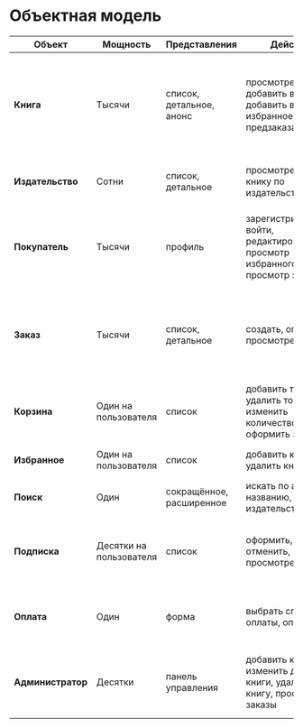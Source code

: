# Объектная модель

| Объект           | Мощность                 | Представления                 | Действия                                                                 | Атрибуты                                                                                   |
|------------------|--------------------------|--------------------------------|----------------------------------------------------------------------------|--------------------------------------------------------------------------------------------|
| **Книга**        | Тысячи                   | список, детальное, анонс       | просмотреть, добавить в корзину, добавить в избранное, заказать, предзаказать | название, автор, издательство, год издания, ISBN, цена, обложка, аннотация, рейтинг, наличие |
| **Издательство** | Сотни                    | список, детальное              | просмотреть, найти книку по издательству                                         | название, страна, список книг, контакты                                                     |
| **Покупатель**   | Тысячи                   | профиль                        | зарегистрироваться, войти, редактировать, просмотр избранного, просмотр заказа                            | имя, email, телефон, адрес доставки, история заказов, избранное                              |
| **Заказ**        | Тысячи                   | список, детальное              | создать, оплатить, просмотреть статус                             | номер заказа, покупатель, список книг, дата, сумма, статус (в обработке, оплачен, доставлен) |
| **Корзина**      | Один на пользователя     | список                         | добавить товар, удалить товар, изменить количество, оформить заказ           | список книг, количество, общая сумма                                                        |
| **Избранное**    | Один на пользователя     | список                         | добавить книгу, удалить книгу                                 | список книг, дата добавления                                                                |
| **Поиск**        | Один                     | сокращённое, расширенное       | искать по автору, названию, издательству   | поисковая строка                           |
| **Подписка**     | Десятки на пользователя  | список                         | оформить, отменить, просмотреть                                              | тип подписки (новости, скидки, новинки), дата оформления                                    |
| **Оплата**       | Один                     | форма                          | выбрать способ оплаты, оплатить                                              | способ оплаты (карта), статус оплаты, дата                                    |
| **Администратор**| Десятки                  | панель управления              | добавить книгу, изменить данные книги, удалить книгу, просмотреть заказы      | логин, права доступа, список добавленных/изменённых товаров                                 |


